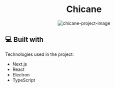 <h1 align="center" id="title">Chicane</h1>

<p align="center"><img src="https://socialify.git.ci/iDCoded/Chicane/image?font=Raleway&amp;logo=https%3A%2F%2Fupload.wikimedia.org%2Fwikipedia%2Fcommons%2Fthumb%2F3%2F33%2FF1.svg%2F2880px-F1.svg.png%3F20210221014215&amp;name=1&amp;owner=1&amp;pattern=Signal&amp;theme=Dark" alt="chicane-project-image"></p>
  
<h2>💻 Built with</h2>

Technologies used in the project:

*   Next.js
*   React
*   Electron
*   TypeScript
